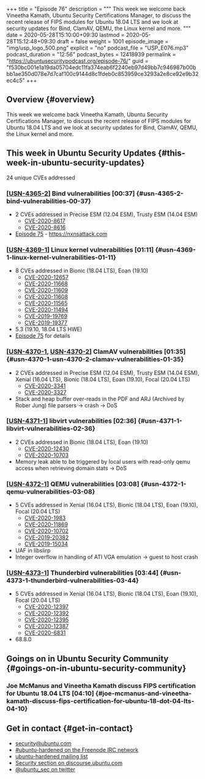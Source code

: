 +++
title = "Episode 76"
description = """
  This week we welcome back Vineetha Kamath, Ubuntu Security Certifications
  Manager, to discuss the recent release of FIPS modules for Ubuntu 18.04 LTS
  and we look at security updates for Bind, ClamAV, QEMU, the Linux kernel
  and more.
  """
date = 2020-05-28T15:10:00+09:30
lastmod = 2020-05-28T15:12:48+09:30
draft = false
weight = 1001
episode_image = "img/usp_logo_500.png"
explicit = "no"
podcast_file = "USP_E076.mp3"
podcast_duration = "12:56"
podcast_bytes = 12418939
permalink = "https://ubuntusecuritypodcast.org/episode-76/"
guid = "f530bc001e1a19da05704edc11fa374eab6f2240eb97d49bb7c946987b00bbb1ae350d078e7d7caf100c9144d8c1fdeb0c853959ce3293a2e8ce92e9b32ec4c5"
+++

## Overview {#overview}

This week we welcome back Vineetha Kamath, Ubuntu Security Certifications
Manager, to discuss the recent release of FIPS modules for Ubuntu 18.04 LTS
and we look at security updates for Bind, ClamAV, QEMU, the Linux kernel
and more.


## This week in Ubuntu Security Updates {#this-week-in-ubuntu-security-updates}

24 unique CVEs addressed


### [[USN-4365-2](https://usn.ubuntu.com/4365-2/)] Bind vulnerabilities [00:37] {#usn-4365-2-bind-vulnerabilities-00-37}

-   2 CVEs addressed in Precise ESM (12.04 ESM), Trusty ESM (14.04 ESM)
    -   [CVE-2020-8617](https://people.canonical.com/~ubuntu-security/cve/CVE-2020-8617) <!-- medium -->
    -   [CVE-2020-8616](https://people.canonical.com/~ubuntu-security/cve/CVE-2020-8616) <!-- medium -->
-   [Episode 75](https://ubuntusecuritypodcast.org/episode-75/) - <https://nxnsattack.com>


### [[USN-4369-1](https://usn.ubuntu.com/4369-1/)] Linux kernel vulnerabilities [01:11] {#usn-4369-1-linux-kernel-vulnerabilities-01-11}

-   8 CVEs addressed in Bionic (18.04 LTS), Eoan (19.10)
    -   [CVE-2020-12657](https://people.canonical.com/~ubuntu-security/cve/CVE-2020-12657) <!-- medium -->
    -   [CVE-2020-11668](https://people.canonical.com/~ubuntu-security/cve/CVE-2020-11668) <!-- medium -->
    -   [CVE-2020-11609](https://people.canonical.com/~ubuntu-security/cve/CVE-2020-11609) <!-- medium -->
    -   [CVE-2020-11608](https://people.canonical.com/~ubuntu-security/cve/CVE-2020-11608) <!-- medium -->
    -   [CVE-2020-11565](https://people.canonical.com/~ubuntu-security/cve/CVE-2020-11565) <!-- medium -->
    -   [CVE-2020-11494](https://people.canonical.com/~ubuntu-security/cve/CVE-2020-11494) <!-- medium -->
    -   [CVE-2019-19769](https://people.canonical.com/~ubuntu-security/cve/CVE-2019-19769) <!-- medium -->
    -   [CVE-2019-19377](https://people.canonical.com/~ubuntu-security/cve/CVE-2019-19377) <!-- low -->
-   5.3 (19.10, 18.04 LTS HWE)
-   [Episode 75](https://ubuntusecuritypodcast.org/episode-75/) for details


### [[USN-4370-1](https://usn.ubuntu.com/4370-1/), [USN-4370-2](https://usn.ubuntu.com/4370-2/)] ClamAV vulnerabilities [01:35] {#usn-4370-1-usn-4370-2-clamav-vulnerabilities-01-35}

-   2 CVEs addressed in Precise ESM (12.04 ESM), Trusty ESM (14.04 ESM), Xenial (16.04 LTS), Bionic (18.04 LTS), Eoan (19.10), Focal (20.04 LTS)
    -   [CVE-2020-3341](https://people.canonical.com/~ubuntu-security/cve/CVE-2020-3341) <!-- medium -->
    -   [CVE-2020-3327](https://people.canonical.com/~ubuntu-security/cve/CVE-2020-3327) <!-- medium -->
-   Stack and heap buffer over-reads in the PDF and ARJ (Archived by Rober
    Jung) file parsers -> crash -> DoS


### [[USN-4371-1](https://usn.ubuntu.com/4371-1/)] libvirt vulnerabilities [02:36] {#usn-4371-1-libvirt-vulnerabilities-02-36}

-   2 CVEs addressed in Bionic (18.04 LTS), Eoan (19.10)
    -   [CVE-2020-12430](https://people.canonical.com/~ubuntu-security/cve/CVE-2020-12430) <!-- medium -->
    -   [CVE-2020-10703](https://people.canonical.com/~ubuntu-security/cve/CVE-2020-10703) <!-- low -->
-   Memory leak able to be triggered by local users with read-only qemu
    access when retrieving domain stats -> DoS


### [[USN-4372-1](https://usn.ubuntu.com/4372-1/)] QEMU vulnerabilities [03:08] {#usn-4372-1-qemu-vulnerabilities-03-08}

-   5 CVEs addressed in Xenial (16.04 LTS), Bionic (18.04 LTS), Eoan (19.10), Focal (20.04 LTS)
    -   [CVE-2020-1983](https://people.canonical.com/~ubuntu-security/cve/CVE-2020-1983) <!-- medium -->
    -   [CVE-2020-11869](https://people.canonical.com/~ubuntu-security/cve/CVE-2020-11869) <!-- medium -->
    -   [CVE-2020-10702](https://people.canonical.com/~ubuntu-security/cve/CVE-2020-10702) <!-- low -->
    -   [CVE-2019-20382](https://people.canonical.com/~ubuntu-security/cve/CVE-2019-20382) <!-- low -->
    -   [CVE-2019-15034](https://people.canonical.com/~ubuntu-security/cve/CVE-2019-15034) <!-- low -->
-   UAF in libslirp
-   Integer overflow in handling of ATI VGA emulation -> guest to host crash


### [[USN-4373-1](https://usn.ubuntu.com/4373-1/)] Thunderbird vulnerabilities [03:44] {#usn-4373-1-thunderbird-vulnerabilities-03-44}

-   5 CVEs addressed in Xenial (16.04 LTS), Bionic (18.04 LTS), Eoan (19.10), Focal (20.04 LTS)
    -   [CVE-2020-12397](https://people.canonical.com/~ubuntu-security/cve/CVE-2020-12397) <!-- low -->
    -   [CVE-2020-12392](https://people.canonical.com/~ubuntu-security/cve/CVE-2020-12392) <!-- medium -->
    -   [CVE-2020-12395](https://people.canonical.com/~ubuntu-security/cve/CVE-2020-12395) <!-- medium -->
    -   [CVE-2020-12387](https://people.canonical.com/~ubuntu-security/cve/CVE-2020-12387) <!-- medium -->
    -   [CVE-2020-6831](https://people.canonical.com/~ubuntu-security/cve/CVE-2020-6831) <!-- medium -->
-   68.8.0


## Goings on in Ubuntu Security Community {#goings-on-in-ubuntu-security-community}


### Joe McManus and Vineetha Kamath discuss FIPS certification for Ubuntu 18.04 LTS [04:10] {#joe-mcmanus-and-vineetha-kamath-discuss-fips-certification-for-ubuntu-18-dot-04-lts-04-10}


## Get in contact {#get-in-contact}

-   [security@ubuntu.com](mailto:security@ubuntu.com)
-   [#ubuntu-hardened on the Freenode IRC network](http://webchat.freenode.net/#ubuntu-hardened)
-   [ubuntu-hardened mailing list](https://lists.ubuntu.com/mailman/listinfo/ubuntu-hardened)
-   [Security section on discourse.ubuntu.com](https://discourse.ubuntu.com/c/security)
-   [@ubuntu\_sec on twitter](https://twitter.com/ubuntu%5Fsec)
